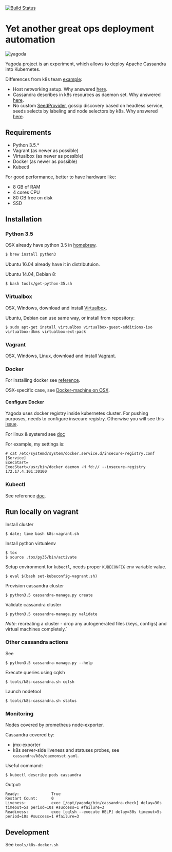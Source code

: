 [![Build Status](https://travis-ci.org/agalitsyn/yagoda.svg?branch=master)](https://travis-ci.org/agalitsyn/yagoda)

# Yet another great ops deployment automation

![yagoda](https://dl.dropboxusercontent.com/u/29807088/yagoda.png)

Yagoda project is an experiment, which allows to deploy Apache Cassandra into Kubernetes.

Differences from k8s team [example](https://github.com/kubernetes/kubernetes/blob/release-1.2/examples/cassandra/README.md):
* Host networking setup. Why answered [here](https://github.com/agalitsyn/yagoda/issues/2).
* Cassandra describes in k8s resources as daemon set. Why answered [here](https://github.com/agalitsyn/yagoda/issues/7).
* No custom [SeedProvider](https://github.com/kubernetes/kubernetes/blob/release-1.2/examples/cassandra/java/src/io/k8s/cassandra/KubernetesSeedProvider.java), gossip discovery based on headless service, seeds selects by labeling and node selectors by k8s. Why answered [here](https://github.com/agalitsyn/yagoda/issues/3).

## Requirements

* Python 3.5.*
* Vagrant (as newer as possible)
* Virtualbox (as newer as possible)
* Docker (as newer as possible)
* Kubectl

For good performance, better to have hardware like:
* 8 GB of RAM
* 4 cores CPU
* 80 GB free on disk
* SSD

## Installation

### Python 3.5

OSX already have python 3.5 in [homebrew](https://github.com/Homebrew/legacy-homebrew/blob/master/Library/Formula/python3.rb).

```sh
$ brew install python3
```

Ubuntu 16.04 already have it in distributuion.


Ubuntu 14.04, Debian 8:

```
$ bash tools/get-python-35.sh
```

### Virtualbox

OSX, Windows, download and install [Virtualbox](https://www.virtualbox.org/wiki/Downloads).

Ubuntu, Debian can use same way, or install from repository:

```
$ sudo apt-get install virtualbox virtualbox-guest-additions-iso virtualbox-dkms virtualbox-ext-pack
```

### Vagrant

OSX, Windows, Linux, download and install [Vagrant](https://www.vagrantup.com/downloads.html).


### Docker

For installing docker see [reference](https://docs.docker.com/engine/installation/linux/ubuntulinux/).

OSX-specific case, see [Docker-machine on OSX](https://docs.docker.com/engine/installation/mac/#from-your-shell).


#### Configure Docker

Yagoda uses docker registry inside kubernetes cluster. For pushing purposes, needs to configure insecure registry. Otherwise you will see this [issue](https://docs.docker.com/registry/insecure/#failing).

For linux & systemd see [doc](https://docs.docker.com/engine/admin/systemd)

For example, my settings is:

```
# cat /etc/systemd/system/docker.service.d/insecure-registry.conf
[Service]
ExecStart=
ExecStart=/usr/bin/docker daemon -H fd:// --insecure-registry 172.17.4.101:30100
```

### Kubectl

See reference [doc](http://kubernetes.io/docs/getting-started-guides/docker/#download-kubectl).

## Run locally on vagrant

Install cluster

```
$ date; time bash k8s-vagrant.sh
```

Install python virtualenv

```
$ tox
$ source .tox/py35/bin/activate
```

Setup environment for `kubectl`, needs proper `KUBECONFIG` env variable value.

```
$ eval $(bash set-kubeconfig-vagrant.sh)
```

Provision cassandra cluster

```
$ python3.5 cassandra-manage.py create
```

Validate cassandra cluster

```
$ python3.5 cassandra-manage.py validate
```

*Note*: recreating a cluster - drop any autogenerated files (keys, configs) and virtual machines completely.`


### Other cassandra actions

See
```
$ python3.5 cassandra-manage.py --help
```

Execute queries using cqlsh

```
$ tools/k8s-cassandra.sh cqlsh
```

Launch nodetool

```
$ tools/k8s-cassandra.sh status
```

### Monitoring

Nodes covered by prometheus node-exporter.

Cassandra covered by:
* jmx-exporter
* k8s server-side liveness and statuses probes, see `cassandra/k8s/daemonset.yaml`.

Useful command:
```
$ kubectl describe pods cassandra
```

Output:
```
Ready:              True
Restart Count:      0
Liveness:           exec [/opt/yagoda/bin/cassandra-check] delay=30s timeout=5s period=10s #success=1 #failure=3
Readiness:          exec [cqlsh --execute HELP] delay=30s timeout=5s period=10s #success=1 #failure=3
```

## Development

See `tools/k8s-docker.sh`

